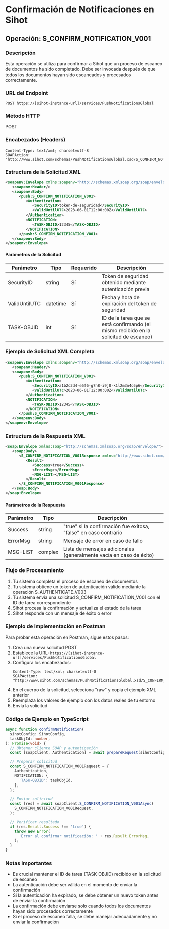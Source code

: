 # Confirmación de Notificaciones en Sihot

## Operación: S_CONFIRM_NOTIFICATION_V001

### Descripción
Esta operación se utiliza para confirmar a Sihot que un proceso de escaneo de documentos ha sido completado. Debe ser invocada después de que todos los documentos hayan sido escaneados y procesados correctamente.

### URL del Endpoint
```
POST https://[sihot-instance-url]/services/PushNotificationsGlobal
```

### Método HTTP
POST

### Encabezados (Headers)
```
Content-Type: text/xml; charset=utf-8
SOAPAction: "http://www.sihot.com/schemas/PushNotificationsGlobal.xsd/S_CONFIRM_NOTIFICATION_V001"
```

### Estructura de la Solicitud XML

```xml
<soapenv:Envelope xmlns:soapenv="http://schemas.xmlsoap.org/soap/envelope/" xmlns:push="http://www.sihot.com/schemas/PushNotificationsGlobal.xsd">
   <soapenv:Header/>
   <soapenv:Body>
      <push:S_CONFIRM_NOTIFICATION_V001>
         <Authentication>
            <SecurityID>token-de-seguridad</SecurityID>
            <ValidUntilUTC>2023-06-01T12:00:00Z</ValidUntilUTC>
         </Authentication>
         <NOTIFICATION>
            <TASK-OBJID>12345</TASK-OBJID>
         </NOTIFICATION>
      </push:S_CONFIRM_NOTIFICATION_V001>
   </soapenv:Body>
</soapenv:Envelope>
```

#### Parámetros de la Solicitud

| Parámetro | Tipo | Requerido | Descripción |
|-----------|------|-----------|-------------|
| SecurityID | string | Sí | Token de seguridad obtenido mediante autenticación previa |
| ValidUntilUTC | datetime | Sí | Fecha y hora de expiración del token de seguridad |
| TASK-OBJID | int | Sí | ID de la tarea que se está confirmando (el mismo recibido en la solicitud de escaneo) |

### Ejemplo de Solicitud XML Completa

```xml
<soapenv:Envelope xmlns:soapenv="http://schemas.xmlsoap.org/soap/envelope/" xmlns:push="http://www.sihot.com/schemas/PushNotificationsGlobal.xsd">
   <soapenv:Header/>
   <soapenv:Body>
      <push:S_CONFIRM_NOTIFICATION_V001>
         <Authentication>
            <SecurityID>a1b2c3d4-e5f6-g7h8-i9j0-k1l2m3n4o5p6</SecurityID>
            <ValidUntilUTC>2023-06-01T12:00:00Z</ValidUntilUTC>
         </Authentication>
         <NOTIFICATION>
            <TASK-OBJID>12345</TASK-OBJID>
         </NOTIFICATION>
      </push:S_CONFIRM_NOTIFICATION_V001>
   </soapenv:Body>
</soapenv:Envelope>
```

### Estructura de la Respuesta XML

```xml
<soap:Envelope xmlns:soap="http://schemas.xmlsoap.org/soap/envelope/">
   <soap:Body>
      <S_CONFIRM_NOTIFICATION_V001Response xmlns="http://www.sihot.com/schemas/PushNotificationsGlobal.xsd">
         <Result>
            <Success>true</Success>
            <ErrorMsg></ErrorMsg>
            <MSG-LIST></MSG-LIST>
         </Result>
      </S_CONFIRM_NOTIFICATION_V001Response>
   </soap:Body>
</soap:Envelope>
```

#### Parámetros de la Respuesta

| Parámetro | Tipo | Descripción |
|-----------|------|-------------|
| Success | string | "true" si la confirmación fue exitosa, "false" en caso contrario |
| ErrorMsg | string | Mensaje de error en caso de fallo |
| MSG-LIST | complex | Lista de mensajes adicionales (generalmente vacía en caso de éxito) |

### Flujo de Procesamiento

1. Tu sistema completa el proceso de escaneo de documentos
2. Tu sistema obtiene un token de autenticación válido mediante la operación S_AUTHENTICATE_V003
3. Tu sistema envía una solicitud S_CONFIRM_NOTIFICATION_V001 con el ID de tarea correspondiente
4. Sihot procesa la confirmación y actualiza el estado de la tarea
5. Sihot responde con un mensaje de éxito o error

### Ejemplo de Implementación en Postman

Para probar esta operación en Postman, sigue estos pasos:

1. Crea una nueva solicitud POST
2. Establece la URL: `https://[sihot-instance-url]/services/PushNotificationsGlobal`
3. Configura los encabezados:
   ```
   Content-Type: text/xml; charset=utf-8
   SOAPAction: "http://www.sihot.com/schemas/PushNotificationsGlobal.xsd/S_CONFIRM_NOTIFICATION_V001"
   ```
4. En el cuerpo de la solicitud, selecciona "raw" y copia el ejemplo XML anterior
5. Reemplaza los valores de ejemplo con los datos reales de tu entorno
6. Envía la solicitud

### Código de Ejemplo en TypeScript

```typescript
async function confirmNotification(
  sihotConfig: SihotConfig,
  taskObjId: number,
): Promise<void> {
  // Obtener cliente SOAP y autenticación
  const [soapClient, Authentication] = await prepareRequest(sihotConfig);

  // Preparar solicitud
  const S_CONFIRM_NOTIFICATION_V001Request = {
    Authentication,
    NOTIFICATION: {
      'TASK-OBJID': taskObjId,
    },
  };

  // Enviar solicitud
  const [res] = await soapClient.S_CONFIRM_NOTIFICATION_V001Async(
    S_CONFIRM_NOTIFICATION_V001Request,
  );

  // Verificar resultado
  if (res.Result.Success !== 'true') {
    throw new Error(
      'Error al confirmar notificación: ' + res.Result.ErrorMsg,
    );
  }
}
```

### Notas Importantes

- Es crucial mantener el ID de tarea (TASK-OBJID) recibido en la solicitud de escaneo
- La autenticación debe ser válida en el momento de enviar la confirmación
- Si la autenticación ha expirado, se debe obtener un nuevo token antes de enviar la confirmación
- La confirmación debe enviarse solo cuando todos los documentos hayan sido procesados correctamente
- Si el proceso de escaneo falla, se debe manejar adecuadamente y no enviar la confirmación
